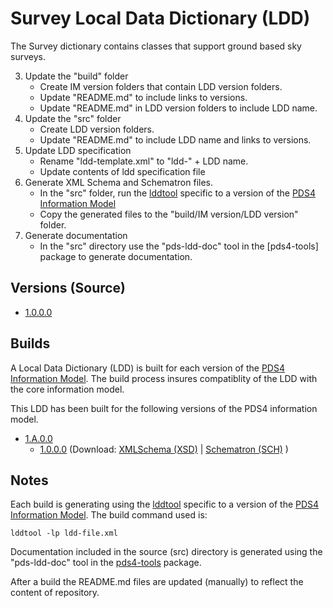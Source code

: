# Survey Local Data Dictionary (LDD)

The Survey dictionary contains classes that support ground based sky surveys.

3. Update the "build" folder 
	- Create IM version folders that contain LDD version folders.
	- Update "README.md" to include links to versions.
	- Update "README.md" in LDD version folders to include LDD name.
4. Update the "src" folder
	- Create LDD version folders.
	- Update "README.md" to include LDD name and links to versions.
5. Update LDD specification
	- Rename "ldd-template.xml" to "ldd-" + LDD name.
	- Update contents of ldd specification file
6. Generate XML Schema and Schematron files.
	- In the "src" folder, run the [lddtool](https://pds.nasa.gov/pds4/software/ldd/) specific to a version of the [PDS4 Information Model](https://pds.nasa.gov/pds4/doc/im/)
	- Copy the generated files to the "build/IM version/LDD version" folder.
7. Generate documentation
	- In the "src" directory use the "pds-ldd-doc" tool in the [pds4-tools] package to generate documentation.

## Versions (Source)

- [1.0.0.0](src/1.0.0.0)

## Builds

A Local Data Dictionary (LDD) is built for each version of the [PDS4 Information Model](https://pds.nasa.gov/pds4/doc/im/).
The build process insures compatiblity of the LDD with the core information model.

This LDD has been built for the following versions of the PDS4 information model.

- [1.A.0.0](build/1.9.0.0)
   - [1.0.0.0](src/1.0.0.0) (Download: 
      [XMLSchema (XSD)](https://github.com/sbn-psi/ldd-survey/raw/master/build/1.A.0.0/1.0.0.0/PDS4_SURVEY_1A00_1000.xsd)
      | [Schematron (SCH)](https://github.com/sbn-psi/ldd-survey/raw/master/build/1.A.0.0/1.0.0.0/PDS4_SURVEY_1A00_1000.sch)
      )

	
## Notes

Each build is generating using the [lddtool](https://pds.nasa.gov/pds4/software/ldd/) specific to a version of the [PDS4 Information Model](https://pds.nasa.gov/pds4/doc/im/). The build command used is:

```
lddtool -lp ldd-file.xml
```

Documentation included in the source (src) directory is generated using the "pds-ldd-doc" tool in the [pds4-tools](https://github.com/nasa-pds/pds4-tools) package.

After a build the README.md files are updated (manually) to reflect the content of repository.

